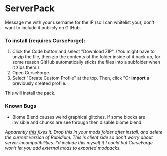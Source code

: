 # ServerPack
Message me with your username for the IP (so I can whitelist you), don't want to include it publicly on GitHub.

### To install (requires CurseForge): 
1. Click the Code button and select "Download ZIP". (You might have to unzip the file, then zip the contents of the folder inside of it back up, for some reason GitHub automatically sticks the files into a subfolder when it zips them.)
2. Open CurseForge.
3. Select "Create Custom Profile" at the top. Then, click "Or **import** a previously created profile.

This will install the pack.  

### Known Bugs 
- Biome Blend causes weird graphical glitches. If some blocks are invisible and chunks are see through then disable biome blend.  

*Apparently [this](https://modrinth.com/mod/rubidium-aether-chunk-fix-1.19.4/version/0.6.4-dev-8.28.23) fixes it. Drop this in your mods folder after install, and delete the current version of Rubidium. This is client side so don't worry about server incompatibilities. I'd include this myself if I could but CurseForge won't let you add external mods to exported modpacks.*
